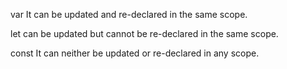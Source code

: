 var
It can be updated and re-declared in the same scope.


let
can be updated but cannot be re-declared in the same scope.


const
It can neither be updated or re-declared in any scope.